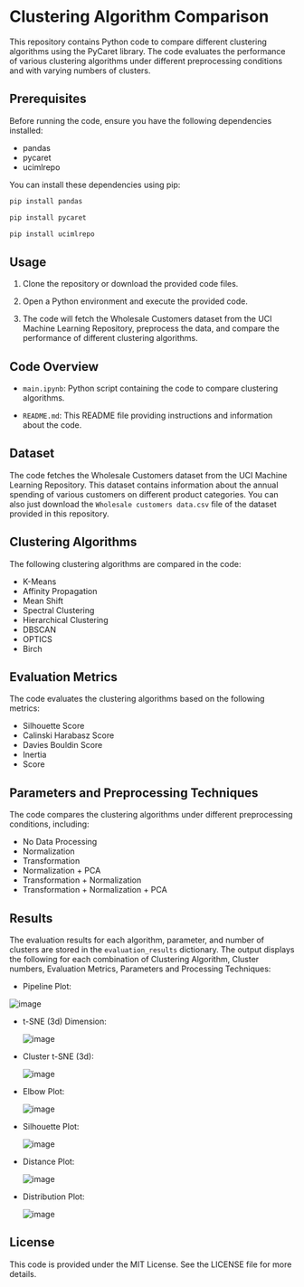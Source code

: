 # Clustering Algorithm Comparison

This repository contains Python code to compare different clustering algorithms using the PyCaret library. The code evaluates the performance of various clustering algorithms under different preprocessing conditions and with varying numbers of clusters.

## Prerequisites

Before running the code, ensure you have the following dependencies installed:

- pandas
- pycaret
- ucimlrepo

You can install these dependencies using pip:

```bash
pip install pandas
```
```bash
pip install pycaret
```
```bash
pip install ucimlrepo
```

## Usage

1. Clone the repository or download the provided code files.

2. Open a Python environment and execute the provided code.

3. The code will fetch the Wholesale Customers dataset from the UCI Machine Learning Repository, preprocess the data, and compare the performance of different clustering algorithms.

## Code Overview

- `main.ipynb`: Python script containing the code to compare clustering algorithms.

- `README.md`: This README file providing instructions and information about the code.

## Dataset

The code fetches the Wholesale Customers dataset from the UCI Machine Learning Repository. This dataset contains information about the annual spending of various customers on different product categories. You can also just download the `Wholesale customers data.csv` file of the dataset provided in this repository. 

## Clustering Algorithms

The following clustering algorithms are compared in the code:

- K-Means
- Affinity Propagation
- Mean Shift
- Spectral Clustering
- Hierarchical Clustering
- DBSCAN
- OPTICS
- Birch

## Evaluation Metrics

The code evaluates the clustering algorithms based on the following metrics:

- Silhouette Score
- Calinski Harabasz Score
- Davies Bouldin Score
- Inertia
- Score

## Parameters and Preprocessing Techniques

The code compares the clustering algorithms under different preprocessing conditions, including:

- No Data Processing
- Normalization
- Transformation
- Normalization + PCA
- Transformation + Normalization
- Transformation + Normalization + PCA

## Results

The evaluation results for each algorithm, parameter, and number of clusters are stored in the `evaluation_results` dictionary. The output displays the following for each combination of Clustering Algorithm, Cluster numbers, Evaluation Metrics, Parameters and Processing Techniques:

- Pipeline Plot:
  
 ![image](https://github.com/NEMERO21/Clustering-using-Pycaret/assets/97607950/9609e9b1-0c3d-4a96-ae97-a48cad4410fa)

- t-SNE (3d) Dimension:
  
  ![image](https://github.com/NEMERO21/Clustering-using-Pycaret/assets/97607950/ddefa625-4030-4ff1-9223-aefa57792524)

- Cluster t-SNE (3d):
  
  ![image](https://github.com/NEMERO21/Clustering-using-Pycaret/assets/97607950/e26526ef-5c4b-4c47-bdb7-fddad2b1232a)

- Elbow Plot:
  
  ![image](https://github.com/NEMERO21/Clustering-using-Pycaret/assets/97607950/e2dbccc0-20d7-4c35-9cac-ba20729f8440)

- Silhouette Plot:
  
  ![image](https://github.com/NEMERO21/Clustering-using-Pycaret/assets/97607950/13d1f52e-d955-4c7b-ae66-14c3a87b245a)

- Distance Plot:
  
  ![image](https://github.com/NEMERO21/Clustering-using-Pycaret/assets/97607950/4b36e30a-f02c-4b17-b56b-d3ecc48e2ad7)

- Distribution Plot:
  
  ![image](https://github.com/NEMERO21/Clustering-using-Pycaret/assets/97607950/982aab8c-b63b-4712-aeb4-a996038478c0)


## License

This code is provided under the MIT License. See the LICENSE file for more details.
